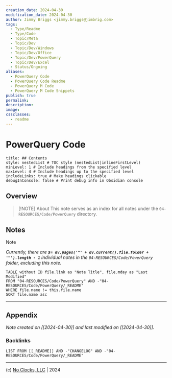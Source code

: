 ```yaml
---
creation_date: 2024-04-30
modification_date: 2024-04-30
author: Jimmy Briggs <jimmy.briggs@jimbrig.com>
tags:
  - Type/Readme
  - Type/Code
  - Topic/Meta
  - Topic/Dev
  - Topic/Dev/Windows
  - Topic/Dev/Office
  - Topic/Dev/PowerQuery
  - Topic/Dev/Excel
  - Status/Ongoing
aliases:
  - PowerQuery Code
  - PowerQuery Code Readme
  - PowerQuery M Code
  - PowerQuery M Code Snippets
publish: true
permalink:
description:
image:
cssclasses:
  - readme
---
```



# PowerQuery Code

```table-of-contents
title: ## Contents 
style: nestedList # TOC style (nestedList|inlineFirstLevel)
minLevel: 1 # Include headings from the specified level
maxLevel: 4 # Include headings up to the specified level
includeLinks: true # Make headings clickable
debugInConsole: false # Print debug info in Obsidian console
```

## Overview

> [!NOTE] About
> This note serves as an index for all notes under the `04-RESOURCES/Code/PowerQuery` directory.

## Notes

> [!NOTE]
> *Currently, there are **`$= dv.pages('"' + dv.current().file.folder + '"').length - 1`**  individual notes in the `04-RESOURCES/Code/PowerQuery` folder, excluding this note.*

```dataview
TABLE without ID file.link as "Note Title", file.mday as "Last Modified"
FROM "04-RESOURCES/Code/PowerQuery" AND -"04-RESOURCES/Code/PowerQuery/_README"
WHERE file.name != this.file.name
SORT file.name asc
```

***

## Appendix

*Note created on [[2024-04-30]] and last modified on [[2024-04-30]].*

### Backlinks

```dataview
LIST FROM [[_README]] AND -"CHANGELOG" AND -"04-RESOURCES/Code/PowerQuery/_README"
```

***

(c) [No Clocks, LLC](https://github.com/noclocks) | 2024